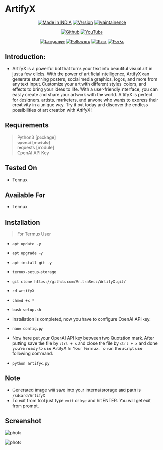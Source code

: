 # ArtifyX

<p align="center">
<a href="https://instagram.com/haxorlex"><img title="Made in INDIA" src="https://img.shields.io/badge/Tool-ArtifyX-green.svg"></a>
<a href="https://youtube.com/@Technolex"><img title="Version" src="https://img.shields.io/badge/Version-1.0-green.svg?style=flat-square"></a>
<a href="https://youtube.com/@Technolex"><img title="Maintainence" src="https://img.shields.io/badge/Maintained%3F-yes-green.svg"></a>
</p>

<p align="center">
<a href="https://github.com/VritraSecz"><img title="Github" src="https://img.shields.io/badge/VritraSecz-brightgreen?style=for-the-badge&logo=github"></a>
<a href="https://youtube.com/@Technolex"><img title="YouTube" src="https://img.shields.io/badge/YouTube-Technolex-red?style=for-the-badge&logo=Youtube"></a>
</p>
<p align="center">
<a href="https://github.com/VritraSecz"><img title="Language" src="https://img.shields.io/badge/Made%20with-Python-1f425f.svg?v=103"></a>
<a href="https://github.com/VritraSecz"><img title="Followers" src="https://img.shields.io/github/followers/VritraSecz?color=blue&style=flat-square"></a>
<a href="https://github.com/VritraSecz"><img title="Stars" src="https://img.shields.io/github/stars/VritraSecz/ArtifyX?color=red&style=flat-square"></a>
<a href="https://github.com/VritraSecz"><img title="Forks" src="https://img.shields.io/github/forks/VritraSecz/ArtifyX?color=red&style=flat-square"></a>


## Introduction:

+ ArtifyX is a powerful bot that turns your text into beautiful visual art in just a few clicks. With the power of artificial intelligence, ArtifyX can generate stunning posters, social media graphics, logos, and more from any text input. Customize your art with different styles, colors, and effects to bring your ideas to life. With a user-friendly interface, you can easily create and share your artwork with the world. ArtifyX is perfect for designers, artists, marketers, and anyone who wants to express their creativity in a unique way. Try it out today and discover the endless possibilities of art creation with ArtifyX!


## Requirements

> Python3 [package] <br>
> openai [module]<br>
> requests [module]<br>
> OpenAI API Key

## Tested On

+ Termux

## Available For

+ Termux

## Installation

> For Termux User

+ ```apt update -y```
+ ```apt upgrade -y```
+ ```apt install git -y```
+ ```termux-setup-storage```
+ ```git clone https://github.com/VritraSecz/ArtifyX.git/```
+ ```cd ArtifyX```
+ ```chmod +x *```
+ ```bash setup.sh```

+ Installation is completed, now you have to configure OpenAI API key.

+ `nano config.py`

+ Now here put your OpenAI API key between two Quotation mark. After putting save the file by ` ctrl + s ` and close the file by ` ctrl + x ` and done you're ready to use ArtifyX In Your Termux. To run the script use following command.

+ ```python artifyx.py```


## Note
+ Generated Image will save into your internal storage and path is `/sdcard/ArtifyX`
+ To exit from tool just type `exit` or `bye` and hit ENTER. You will get exit from prompt.

## Screenshot

![photo](https://i.ibb.co/KLTYcSR/Screenshot-2023-05-03-01-49-55-990-com-termux.jpg)

![photo](https://i.ibb.co/80NTyw3/Screenshot-2023-05-03-01-51-44-735-com-termux.jpg)
